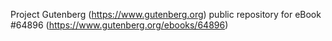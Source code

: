 Project Gutenberg (https://www.gutenberg.org) public repository for
eBook #64896 (https://www.gutenberg.org/ebooks/64896)
